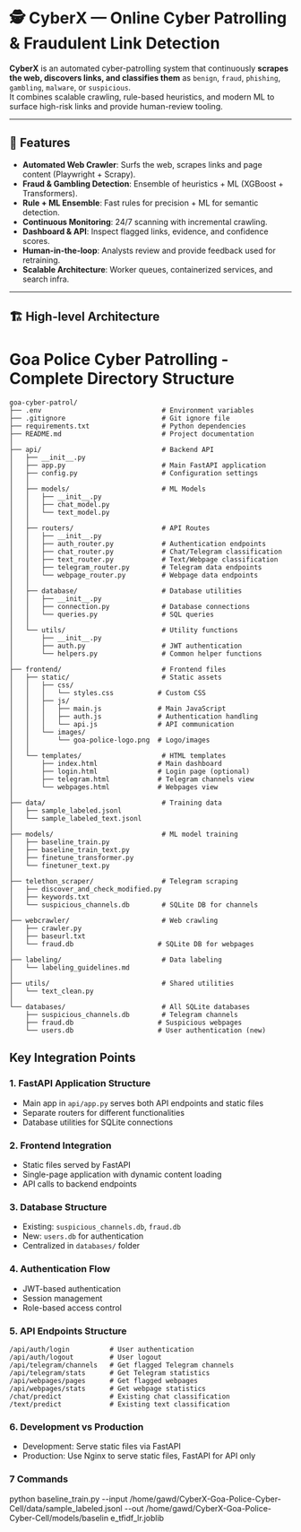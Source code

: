 # 🕵️ CyberX — Online Cyber Patrolling & Fraudulent Link Detection

**CyberX** is an automated cyber-patrolling system that continuously **scrapes the web, discovers links, and classifies them** as `benign`, `fraud`, `phishing`, `gambling`, `malware`, or `suspicious`.  
It combines scalable crawling, rule-based heuristics, and modern ML to surface high-risk links and provide human-review tooling.

---

## 🚀 Features
- **Automated Web Crawler**: Surfs the web, scrapes links and page content (Playwright + Scrapy).  
- **Fraud & Gambling Detection**: Ensemble of heuristics + ML (XGBoost + Transformers).  
- **Rule + ML Ensemble**: Fast rules for precision + ML for semantic detection.  
- **Continuous Monitoring**: 24/7 scanning with incremental crawling.  
- **Dashboard & API**: Inspect flagged links, evidence, and confidence scores.  
- **Human-in-the-loop**: Analysts review and provide feedback used for retraining.  
- **Scalable Architecture**: Worker queues, containerized services, and search infra.

---

## 🏗 High-level Architecture

# Goa Police Cyber Patrolling - Complete Directory Structure

```
goa-cyber-patrol/
├── .env                              # Environment variables
├── .gitignore                        # Git ignore file
├── requirements.txt                  # Python dependencies
├── README.md                         # Project documentation
│
├── api/                              # Backend API
│   ├── __init__.py
│   ├── app.py                        # Main FastAPI application
│   ├── config.py                     # Configuration settings
│   │
│   ├── models/                       # ML Models
│   │   ├── __init__.py
│   │   ├── chat_model.py
│   │   └── text_model.py
│   │
│   ├── routers/                      # API Routes
│   │   ├── __init__.py
│   │   ├── auth_router.py            # Authentication endpoints
│   │   ├── chat_router.py            # Chat/Telegram classification
│   │   ├── text_router.py            # Text/Webpage classification
│   │   ├── telegram_router.py        # Telegram data endpoints
│   │   └── webpage_router.py         # Webpage data endpoints
│   │
│   ├── database/                     # Database utilities
│   │   ├── __init__.py
│   │   ├── connection.py             # Database connections
│   │   └── queries.py                # SQL queries
│   │
│   └── utils/                        # Utility functions
│       ├── __init__.py
│       ├── auth.py                   # JWT authentication
│       └── helpers.py                # Common helper functions
│
├── frontend/                         # Frontend files
│   ├── static/                       # Static assets
│   │   ├── css/
│   │   │   └── styles.css           # Custom CSS
│   │   ├── js/
│   │   │   ├── main.js              # Main JavaScript
│   │   │   ├── auth.js              # Authentication handling
│   │   │   └── api.js               # API communication
│   │   └── images/
│   │       └── goa-police-logo.png  # Logo/images
│   │
│   └── templates/                    # HTML templates
│       ├── index.html               # Main dashboard
│       ├── login.html               # Login page (optional)
│       ├── telegram.html            # Telegram channels view
│       └── webpages.html            # Webpages view
│
├── data/                             # Training data
│   ├── sample_labeled.jsonl
│   └── sample_labeled_text.jsonl
│
├── models/                           # ML model training
│   ├── baseline_train.py
│   ├── baseline_train_text.py
│   ├── finetune_transformer.py
│   └── finetuner_text.py
│
├── telethon_scraper/                 # Telegram scraping
│   ├── discover_and_check_modified.py
│   ├── keywords.txt
│   └── suspicious_channels.db        # SQLite DB for channels
│
├── webcrawler/                       # Web crawling
│   ├── crawler.py
│   ├── baseurl.txt
│   └── fraud.db                     # SQLite DB for webpages
│
├── labeling/                         # Data labeling
│   └── labeling_guidelines.md
│
├── utils/                            # Shared utilities
│   └── text_clean.py
│
└── databases/                        # All SQLite databases
    ├── suspicious_channels.db        # Telegram channels
    ├── fraud.db                     # Suspicious webpages
    └── users.db                     # User authentication (new)
```

## Key Integration Points

### 1. **FastAPI Application Structure**
- Main app in `api/app.py` serves both API endpoints and static files
- Separate routers for different functionalities
- Database utilities for SQLite connections

### 2. **Frontend Integration**
- Static files served by FastAPI
- Single-page application with dynamic content loading
- API calls to backend endpoints

### 3. **Database Structure**
- Existing: `suspicious_channels.db`, `fraud.db`
- New: `users.db` for authentication
- Centralized in `databases/` folder

### 4. **Authentication Flow**
- JWT-based authentication
- Session management
- Role-based access control

### 5. **API Endpoints Structure**
```
/api/auth/login          # User authentication
/api/auth/logout         # User logout
/api/telegram/channels   # Get flagged Telegram channels
/api/telegram/stats      # Get Telegram statistics
/api/webpages/pages      # Get flagged webpages
/api/webpages/stats      # Get webpage statistics
/chat/predict            # Existing chat classification
/text/predict            # Existing text classification
```

### 6. **Development vs Production**
- Development: Serve static files via FastAPI
- Production: Use Nginx to serve static files, FastAPI for API only

### 7 Commands
python baseline_train.py   --input /home/gawd/CyberX-Goa-Police-Cyber-Cell/data/sample_labeled.jsonl   --out /home/gawd/CyberX-Goa-Police-Cyber-Cell/models/baselin
e_tfidf_lr.joblib